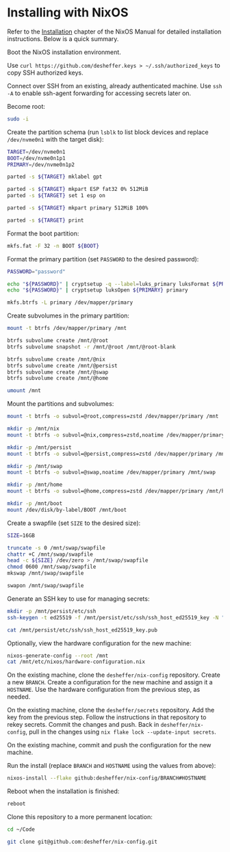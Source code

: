 # Installing with NixOS

Refer to the [Installation][nixos-installation] chapter of the NixOS Manual for
detailed installation instructions. Below is a quick summary.

Boot the NixOS installation environment.

Use `curl https://github.com/desheffer.keys > ~/.ssh/authorized_keys` to copy
SSH authorized keys.

Connect over SSH from an existing, already authenticated machine. Use `ssh -A`
to enable ssh-agent forwarding for accessing secrets later on.

Become root:

```sh
sudo -i
```

Create the partition schema (run `lsblk` to list block devices and replace
`/dev/nvme0n1` with the target disk):

```sh
TARGET=/dev/nvme0n1
BOOT=/dev/nvme0n1p1
PRIMARY=/dev/nvme0n1p2

parted -s ${TARGET} mklabel gpt

parted -s ${TARGET} mkpart ESP fat32 0% 512MiB
parted -s ${TARGET} set 1 esp on

parted -s ${TARGET} mkpart primary 512MiB 100%

parted -s ${TARGET} print
```

Format the boot partition:

```sh
mkfs.fat -F 32 -n BOOT ${BOOT}
```

Format the primary partition (set `PASSWORD` to the desired password):

```sh
PASSWORD="password"

echo "${PASSWORD}" | cryptsetup -q --label=luks_primary luksFormat ${PRIMARY}
echo "${PASSWORD}" | cryptsetup luksOpen ${PRIMARY} primary

mkfs.btrfs -L primary /dev/mapper/primary
```

Create subvolumes in the primary partition:

```sh
mount -t btrfs /dev/mapper/primary /mnt

btrfs subvolume create /mnt/@root
btrfs subvolume snapshot -r /mnt/@root /mnt/@root-blank

btrfs subvolume create /mnt/@nix
btrfs subvolume create /mnt/@persist
btrfs subvolume create /mnt/@swap
btrfs subvolume create /mnt/@home

umount /mnt
```

Mount the partitions and subvolumes:

```sh
mount -t btrfs -o subvol=@root,compress=zstd /dev/mapper/primary /mnt

mkdir -p /mnt/nix
mount -t btrfs -o subvol=@nix,compress=zstd,noatime /dev/mapper/primary /mnt/nix

mkdir -p /mnt/persist
mount -t btrfs -o subvol=@persist,compress=zstd /dev/mapper/primary /mnt/persist

mkdir -p /mnt/swap
mount -t btrfs -o subvol=@swap,noatime /dev/mapper/primary /mnt/swap

mkdir -p /mnt/home
mount -t btrfs -o subvol=@home,compress=zstd /dev/mapper/primary /mnt/home

mkdir -p /mnt/boot
mount /dev/disk/by-label/BOOT /mnt/boot
```

Create a swapfile (set `SIZE` to the desired size):

```sh
SIZE=16GB

truncate -s 0 /mnt/swap/swapfile
chattr +C /mnt/swap/swapfile
head -c ${SIZE} /dev/zero > /mnt/swap/swapfile
chmod 0600 /mnt/swap/swapfile
mkswap /mnt/swap/swapfile

swapon /mnt/swap/swapfile
```

Generate an SSH key to use for managing secrets:

```sh
mkdir -p /mnt/persist/etc/ssh
ssh-keygen -t ed25519 -f /mnt/persist/etc/ssh/ssh_host_ed25519_key -N ""

cat /mnt/persist/etc/ssh/ssh_host_ed25519_key.pub
```

Optionally, view the hardware configuration for the new machine:

```sh
nixos-generate-config --root /mnt
cat /mnt/etc/nixos/hardware-configuration.nix
```

On the existing machine, clone the `desheffer/nix-config` repository. Create a
new `BRANCH`. Create a configuration for the new machine and assign it a
`HOSTNAME`. Use the hardware configuration from the previous step, as needed.

On the existing machine, clone the `desheffer/secrets` repository. Add the key
from the previous step. Follow the instructions in that repository to rekey
secrets. Commit the changes and push. Back in `desheffer/nix-config`, pull in
the changes using `nix flake lock --update-input secrets`.

On the existing machine, commit and push the configuration for the new machine.

Run the install (replace `BRANCH` and `HOSTNAME` using the values from above):

```sh
nixos-install --flake github:desheffer/nix-config/BRANCH#HOSTNAME
```

Reboot when the installation is finished:

```sh
reboot
```

Clone this repository to a more permanent location:

```sh
cd ~/Code

git clone git@github.com:desheffer/nix-config.git
```

[nixos-installation]: https://nixos.org/manual/nixos/stable/index.html#ch-installation
